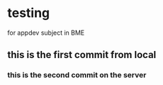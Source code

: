 # testing
for appdev subject in BME
## this is the first commit from local
### this is the second commit on the server
